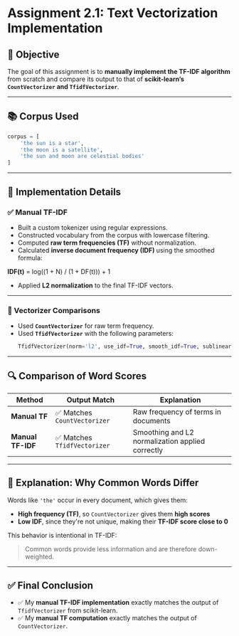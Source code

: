 # Assignment 2.1: Text Vectorization Implementation

## 📌 Objective

The goal of this assignment is to **manually implement the TF-IDF algorithm** from scratch and compare its output to that of **scikit-learn’s `CountVectorizer` and `TfidfVectorizer`**.

---

## 📚 Corpus Used

```python
corpus = [
    'the sun is a star',
    'the moon is a satellite',
    'the sun and moon are celestial bodies'
]
```

---

## 🧠 Implementation Details

### ✅ Manual TF-IDF

- Built a custom tokenizer using regular expressions.
- Constructed vocabulary from the corpus with lowercase filtering.
- Computed **raw term frequencies (TF)** without normalization.
- Calculated **inverse document frequency (IDF)** using the smoothed formula:

**IDF(t)** = log((1 + N) / (1 + DF(t))) + 1

- Applied **L2 normalization** to the final TF-IDF vectors.

---

### 🧪 Vectorizer Comparisons

- Used **`CountVectorizer`** for raw term frequency.
- Used **`TfidfVectorizer`** with the following parameters:
  ```python
  TfidfVectorizer(norm='l2', use_idf=True, smooth_idf=True, sublinear_tf=False)

---

## 🔍 Comparison of Word Scores

| Method         | Output Match              | Explanation                                       |
|----------------|---------------------------|---------------------------------------------------|
| **Manual TF**  | ✅ Matches `CountVectorizer`   | Raw frequency of terms in documents               |
| **Manual TF-IDF** | ✅ Matches `TfidfVectorizer` | Smoothing and L2 normalization applied correctly  |

---

## 🤔 Explanation: Why Common Words Differ

Words like `'the'` occur in every document, which gives them:

- **High frequency (TF)**, so `CountVectorizer` gives them **high scores**  
- **Low IDF**, since they're not unique, making their **TF-IDF score close to 0**

This behavior is intentional in TF-IDF:

> Common words provide less information and are therefore down-weighted.

---

## ✅ Final Conclusion

- ✅ My **manual TF-IDF implementation** exactly matches the output of `TfidfVectorizer` from scikit-learn.
- ✅ My **manual TF computation** exactly matches the output of `CountVectorizer`.


